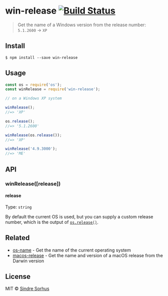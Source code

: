 # win-release [![Build Status](https://travis-ci.org/sindresorhus/win-release.svg?branch=master)](https://travis-ci.org/sindresorhus/win-release)

> Get the name of a Windows version from the release number: `5.1.2600` → `XP`


## Install

```
$ npm install --save win-release
```


## Usage

```js
const os = require('os');
const winRelease = require('win-release');

// on a Windows XP system

winRelease();
//=> 'XP'

os.release();
//=> '5.1.2600'

winRelease(os.release());
//=> 'XP'

winRelease('4.9.3000');
//=> 'ME'
```


## API

### winRelease([release])

#### release

Type: `string`

By default the current OS is used, but you can supply a custom release number, which is the output of [`os.release()`](http://nodejs.org/api/os.html#os_os_release).


## Related

- [os-name](https://github.com/sindresorhus/os-name) - Get the name of the current operating system
- [macos-release](https://github.com/sindresorhus/macos-release) - Get the name and version of a macOS release from the Darwin version


## License

MIT © [Sindre Sorhus](https://sindresorhus.com)

